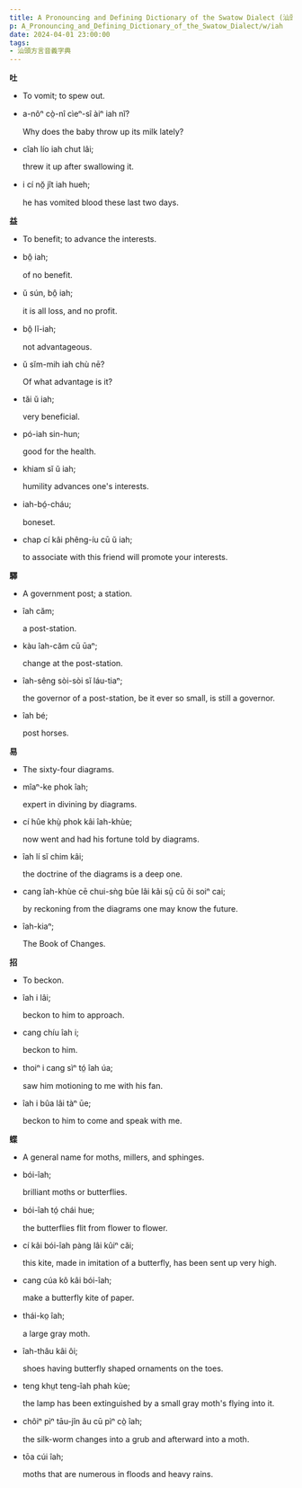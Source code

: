```yaml
---
title: A Pronouncing and Defining Dictionary of the Swatow Dialect (汕頭方言音義字典) / iah
p: A_Pronouncing_and_Defining_Dictionary_of_the_Swatow_Dialect/w/iah
date: 2024-04-01 23:00:00
tags: 
- 汕頭方言音義字典
---
```



**吐**
- To vomit; to spew out.

- a-nôⁿ cò̤-nî cìeⁿ-sî àiⁿ iah nĭ?

  Why does the baby throw up its milk lately?

- cîah lío iah chut lâi;

  threw it up after swallowing it.

- i cí nŏ̤ jît iah hueh;

  he has vomited blood these last two days.

**益**
- To benefit; to advance the interests.

- bô̤ iah;

  of no benefit.

- ŭ sún, bô̤ iah;

  it is all loss, and no profit.

- bô̤ lĭ-iah;

  not advantageous.

- ŭ sĭm-mih iah chù nē?

  Of what advantage is it?

- tăi ŭ iah;

  very beneficial.

- pó-iah sin-hun;

  good for the health.

- khiam sĭ ŭ iah;

  humility advances one's interests.

- iah-bó̤-cháu;

  boneset.

- chap cí kâi phêng-íu cū ŭ iah;

  to associate with this friend will promote your interests.

**驛**
- A government post; a station.

- îah căm;

  a post-station.

- kàu îah-căm cū ūaⁿ;

  change at the post-station.

- îah-sêng sòi-sòi sĭ láu-tiaⁿ;

  the governor of a post-station, be it ever so small, is still a governor.

- îah bé;

  post horses.

**易**
- The sixty-four diagrams.

- mîaⁿ-ke phok îah;

  expert in divining by diagrams.

- cí hûe khṳ̀ phok kâi îah-khùe;

  now went and had his fortune told by diagrams.

- îah lí sĭ chim kâi;

  the doctrine of the diagrams is a deep one.

- cang îah-khùe cē chui-sǹg būe lâi kâi sṳ̄ cū ŏi soiⁿ cai;

  by reckoning from the diagrams one may know the future.

- îah-kiaⁿ;

  The Book of Changes.

**招**
- To beckon.

- îah i lâi;

  beckon to him to approach.

- cang chíu îah i;

  beckon to him.

- thoiⁿ i cang sìⁿ tó̤ îah úa;

  saw him motioning to me with his fan.

- îah i bûa lâi tàⁿ ūe;

  beckon to him to come and speak with me.

**蝶**
- A general name for moths, millers, and sphinges.

- bói-îah;

  brilliant moths or butterflies.

- bói-îah tó̤ chái hue;

  the butterflies flit from flower to flower.

- cí kâi bói-îah pàng lâi kûiⁿ căi;

  this kite, made in imitation of a butterfly, has been sent up very high.

- cang cúa kô kâi bói-îah;

  make a butterfly kite of paper.

- thái-ko̤ îah;

  a large gray moth.

- îah-thâu kâi ôi;

  shoes having butterfly shaped ornaments on the toes.

- teng khṳt teng-îah phah kùe;

  the lamp has been extinguished by a small gray moth's flying into it.

- chôiⁿ pìⁿ tāu-jîn ău cū pìⁿ cò̤ îah;

  the silk-worm changes into a grub and afterward into a moth.

- tōa cúi îah;

  moths that are numerous in floods and heavy rains.